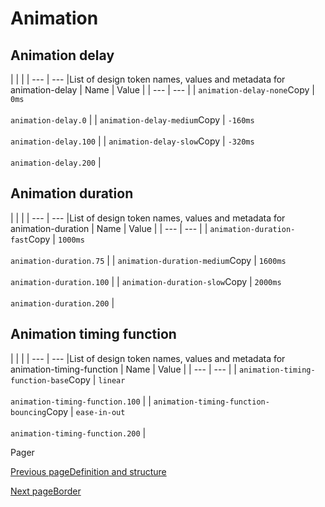# Animation [​](#animation)

## Animation delay [​](#animation-delay)

|     |     |
| --- | --- |List of design token names, values and metadata for animation-delay
| Name | Value |
| --- | --- |
| `animation-delay-none`Copy | `0ms`<br><br>`animation-delay.0` |
| `animation-delay-medium`Copy | `-160ms`<br><br>`animation-delay.100` |
| `animation-delay-slow`Copy | `-320ms`<br><br>`animation-delay.200` |

## Animation duration [​](#animation-duration)

|     |     |
| --- | --- |List of design token names, values and metadata for animation-duration
| Name | Value |
| --- | --- |
| `animation-duration-fast`Copy | `1000ms`<br><br>`animation-duration.75` |
| `animation-duration-medium`Copy | `1600ms`<br><br>`animation-duration.100` |
| `animation-duration-slow`Copy | `2000ms`<br><br>`animation-duration.200` |

## Animation timing function [​](#animation-timing-function)

|     |     |
| --- | --- |List of design token names, values and metadata for animation-timing-function
| Name | Value |
| --- | --- |
| `animation-timing-function-base`Copy | `linear`<br><br>`animation-timing-function.100` |
| `animation-timing-function-bouncing`Copy | `ease-in-out`<br><br>`animation-timing-function.200` |

Pager

[Previous pageDefinition and structure](/codex/main/design-tokens/definition-and-structure.html)

[Next pageBorder](/codex/main/design-tokens/border.html)